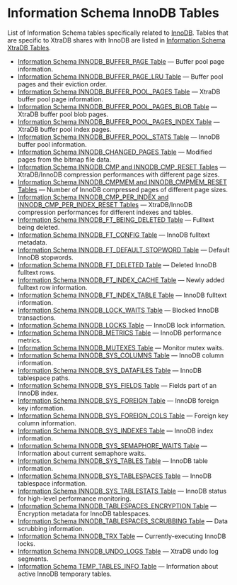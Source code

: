 # Information Schema InnoDB Tables

List of Information Schema tables specifically related to [InnoDB](/columns-storage-engines-and-plugins/storage-engines/innodb/). Tables that are specific to XtraDB shares with InnoDB are listed in [Information Schema XtraDB Tables](/sql-statements-structure/sql-statements/administrative-sql-statements/system-tables/information-schema/information-schema-tables/information-schema-xtradb-tables/).

- [Information Schema INNODB_BUFFER_PAGE Table](/sql-statements-structure/sql-statements/administrative-sql-statements/system-tables/information-schema/information-schema-tables/information-schema-innodb-tables/information-schema-innodb_buffer_page-table/) — Buffer pool page information.
- [Information Schema INNODB_BUFFER_PAGE_LRU Table](/sql-statements-structure/sql-statements/administrative-sql-statements/system-tables/information-schema/information-schema-tables/information-schema-innodb-tables/information-schema-innodb_buffer_page_lru-table/) — Buffer pool pages and their eviction order.
- [Information Schema INNODB_BUFFER_POOL_PAGES Table](/sql-statements-structure/sql-statements/administrative-sql-statements/system-tables/information-schema/information-schema-tables/information-schema-innodb-tables/information-schema-innodb_buffer_pool_pages-table/) — XtraDB buffer pool page information.
- [Information Schema INNODB_BUFFER_POOL_PAGES_BLOB Table](/sql-statements-structure/sql-statements/administrative-sql-statements/system-tables/information-schema/information-schema-tables/information-schema-innodb-tables/information-schema-innodb_buffer_pool_pages_blob-table/) — XtraDB buffer pool blob pages.
- [Information Schema INNODB_BUFFER_POOL_PAGES_INDEX Table](/sql-statements-structure/sql-statements/administrative-sql-statements/system-tables/information-schema/information-schema-tables/information-schema-innodb-tables/information-schema-innodb_buffer_pool_pages_index-table/) — XtraDB buffer pool index pages.
- [Information Schema INNODB_BUFFER_POOL_STATS Table](/sql-statements-structure/sql-statements/administrative-sql-statements/system-tables/information-schema/information-schema-tables/information-schema-innodb-tables/information-schema-innodb_buffer_pool_stats-table/) — InnoDB buffer pool information.
- [Information Schema INNODB_CHANGED_PAGES Table](/sql-statements-structure/sql-statements/administrative-sql-statements/system-tables/information-schema/information-schema-tables/information-schema-innodb-tables/information-schema-innodb_changed_pages-table/) — Modified pages from the bitmap file data.
- [Information Schema INNODB_CMP and INNODB_CMP_RESET Tables](/sql-statements-structure/sql-statements/administrative-sql-statements/system-tables/information-schema/information-schema-tables/information-schema-innodb-tables/information-schema-innodb_cmp-and-innodb_cmp_reset-tables/) — XtraDB/InnoDB compression performances with different page sizes.
- [Information Schema INNODB_CMPMEM and INNODB_CMPMEM_RESET Tables](/kb/en/library/documentation/sql-statements-structure/sql-statements/administrative-sql-statements/system-tables/information-schema/information-schema-tables/information-schema-innodb-tables/information-schema-innodb_cmpmem-and-innodb_cmpmem_reset-tables/) — Number of InnoDB compressed pages of different page sizes.
- [Information Schema INNODB_CMP_PER_INDEX and INNODB_CMP_PER_INDEX_RESET Tables](/kb/en/library/documentation/sql-statements-structure/sql-statements/administrative-sql-statements/system-tables/information-schema/information-schema-tables/information-schema-innodb-tables/information-schema-innodb-tables-information-schema-innodb_cmp_per_index-an/) — XtraDB/InnoDB compression performances for different indexes and tables.
- [Information Schema INNODB_FT_BEING_DELETED Table](/sql-statements-structure/sql-statements/administrative-sql-statements/system-tables/information-schema/information-schema-tables/information-schema-innodb-tables/information-schema-innodb_ft_being_deleted-table/) — Fulltext being deleted.
- [Information Schema INNODB_FT_CONFIG Table](/sql-statements-structure/sql-statements/administrative-sql-statements/system-tables/information-schema/information-schema-tables/information-schema-innodb-tables/information-schema-innodb_ft_config-table/) — InnoDB fulltext metadata.
- [Information Schema INNODB_FT_DEFAULT_STOPWORD Table](/sql-statements-structure/sql-statements/administrative-sql-statements/system-tables/information-schema/information-schema-tables/information-schema-innodb-tables/information-schema-innodb_ft_default_stopword-table/) — Default InnoDB stopwords.
- [Information Schema INNODB_FT_DELETED Table](/sql-statements-structure/sql-statements/administrative-sql-statements/system-tables/information-schema/information-schema-tables/information-schema-innodb-tables/information-schema-innodb_ft_deleted-table/) — Deleted InnoDB fulltext rows.
- [Information Schema INNODB_FT_INDEX_CACHE Table](/sql-statements-structure/sql-statements/administrative-sql-statements/system-tables/information-schema/information-schema-tables/information-schema-innodb-tables/information-schema-innodb_ft_index_cache-table/) — Newly added fulltext row information.
- [Information Schema INNODB_FT_INDEX_TABLE Table](/sql-statements-structure/sql-statements/administrative-sql-statements/system-tables/information-schema/information-schema-tables/information-schema-innodb-tables/information-schema-innodb_ft_index_table-table/) — InnoDB fulltext information.
- [Information Schema INNODB_LOCK_WAITS Table](/sql-statements-structure/sql-statements/administrative-sql-statements/system-tables/information-schema/information-schema-tables/information-schema-innodb-tables/information-schema-innodb_lock_waits-table/) — Blocked InnoDB transactions.
- [Information Schema INNODB_LOCKS Table](/sql-statements-structure/sql-statements/administrative-sql-statements/system-tables/information-schema/information-schema-tables/information-schema-innodb-tables/information-schema-innodb_locks-table/) — InnoDB lock information.
- [Information Schema INNODB_METRICS Table](/sql-statements-structure/sql-statements/administrative-sql-statements/system-tables/information-schema/information-schema-tables/information-schema-innodb-tables/information-schema-innodb_metrics-table/) — InnoDB performance metrics.
- [Information Schema INNODB_MUTEXES Table](/sql-statements-structure/sql-statements/administrative-sql-statements/system-tables/information-schema/information-schema-tables/information-schema-innodb-tables/information-schema-innodb_mutexes-table/) — Monitor mutex waits.
- [Information Schema INNODB_SYS_COLUMNS Table](/sql-statements-structure/sql-statements/administrative-sql-statements/system-tables/information-schema/information-schema-tables/information-schema-innodb-tables/information-schema-innodb_sys_columns-table/) — InnoDB column information.
- [Information Schema INNODB_SYS_DATAFILES Table](/sql-statements-structure/sql-statements/administrative-sql-statements/system-tables/information-schema/information-schema-tables/information-schema-innodb-tables/information-schema-innodb_sys_datafiles-table/) — InnoDB tablespace paths.
- [Information Schema INNODB_SYS_FIELDS Table](/sql-statements-structure/sql-statements/administrative-sql-statements/system-tables/information-schema/information-schema-tables/information-schema-innodb-tables/information-schema-innodb_sys_fields-table/) — Fields part of an InnoDB index.
- [Information Schema INNODB_SYS_FOREIGN Table](/sql-statements-structure/sql-statements/administrative-sql-statements/system-tables/information-schema/information-schema-tables/information-schema-innodb-tables/information-schema-innodb_sys_foreign-table/) — InnoDB foreign key information.
- [Information Schema INNODB_SYS_FOREIGN_COLS Table](/sql-statements-structure/sql-statements/administrative-sql-statements/system-tables/information-schema/information-schema-tables/information-schema-innodb-tables/information-schema-innodb_sys_foreign_cols-table/) — Foreign key column information.
- [Information Schema INNODB_SYS_INDEXES Table](/sql-statements-structure/sql-statements/administrative-sql-statements/system-tables/information-schema/information-schema-tables/information-schema-innodb-tables/information-schema-innodb_sys_indexes-table/) — InnoDB index information.
- [Information Schema INNODB_SYS_SEMAPHORE_WAITS Table](/sql-statements-structure/sql-statements/administrative-sql-statements/system-tables/information-schema/information-schema-tables/information-schema-innodb-tables/information-schema-innodb_sys_semaphore_waits-table/) — Information about current semaphore waits.
- [Information Schema INNODB_SYS_TABLES Table](/sql-statements-structure/sql-statements/administrative-sql-statements/system-tables/information-schema/information-schema-tables/information-schema-innodb-tables/information-schema-innodb_sys_tables-table/) — InnoDB table information.
- [Information Schema INNODB_SYS_TABLESPACES Table](/sql-statements-structure/sql-statements/administrative-sql-statements/system-tables/information-schema/information-schema-tables/information-schema-innodb-tables/information-schema-innodb_sys_tablespaces-table/) — InnoDB tablespace information.
- [Information Schema INNODB_SYS_TABLESTATS Table](/sql-statements-structure/sql-statements/administrative-sql-statements/system-tables/information-schema/information-schema-tables/information-schema-innodb-tables/information-schema-innodb_sys_tablestats-table/) — InnoDB status for high-level performance monitoring.
- [Information Schema INNODB_TABLESPACES_ENCRYPTION Table](/sql-statements-structure/sql-statements/administrative-sql-statements/system-tables/information-schema/information-schema-tables/information-schema-innodb-tables/information-schema-innodb_tablespaces_encryption-table/) — Encryption metadata for InnoDB tablespaces.
- [Information Schema INNODB_TABLESPACES_SCRUBBING Table](/sql-statements-structure/sql-statements/administrative-sql-statements/system-tables/information-schema/information-schema-tables/information-schema-innodb-tables/information-schema-innodb_tablespaces_scrubbing-table/) — Data scrubbing information.
- [Information Schema INNODB_TRX Table](/sql-statements-structure/sql-statements/administrative-sql-statements/system-tables/information-schema/information-schema-tables/information-schema-innodb-tables/information-schema-innodb_trx-table/) — Currently-executing InnoDB locks.
- [Information Schema INNODB_UNDO_LOGS Table](/sql-statements-structure/sql-statements/administrative-sql-statements/system-tables/information-schema/information-schema-tables/information-schema-innodb-tables/information-schema-innodb_undo_logs-table/) — XtraDB undo log segments.
- [Information Schema TEMP_TABLES_INFO Table](/sql-statements-structure/sql-statements/administrative-sql-statements/system-tables/information-schema/information-schema-tables/information-schema-innodb-tables/information-schema-temp_tables_info-table/) — Information about active InnoDB temporary tables.